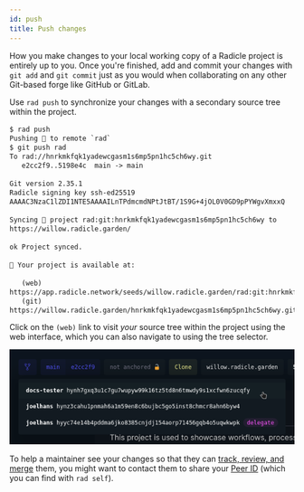 ```yaml
---
id: push
title: Push changes
---
```


How you make changes to your local working copy of a Radicle project is entirely up to you. Once you're finished, add
and commit your changes with `git add` and `git commit` just as you would when collaborating on any other Git-based
forge like GitHub or GitLab. 

Use `rad push` to synchronize your changes with a secondary source tree within the project.

```
$ rad push
Pushing 🌱 to remote `rad`
$ git push rad
To rad://hnrkmkfqk1yadewcgasm1s6mp5pn1hc5ch6wy.git
   e2cc2f9..5198e4c  main -> main

Git version 2.35.1
Radicle signing key ssh-ed25519 AAAAC3NzaC1lZDI1NTE5AAAAILnTPdmcmdNPtJtBT/1S9G+4jOL0V0GD9pPYWgvXmxxQ

Syncing 🌱 project rad:git:hnrkmkfqk1yadewcgasm1s6mp5pn1hc5ch6wy to https://willow.radicle.garden/

ok Project synced.

🍃 Your project is available at:

   (web) https://app.radicle.network/seeds/willow.radicle.garden/rad:git:hnrkmkfqk1yadewcgasm1s6mp5pn1hc5ch6wy/remotes/hynh7gxq3u1c7gu7wupyw99k16tz5td8n6tmwdy9s1xcfwn6zucqfy
   (git) https://willow.radicle.garden/hnrkmkfqk1yadewcgasm1s6mp5pn1hc5ch6wy.git
```

Click on the `(web)` link to visit *your* source tree within the project using the web interface, which you can also navigate to using the tree selector.

![Selecting a tree to view](/img/web-interface_trees.png)

To help a maintainer see your changes so that they can [track, review, and merge](track-review-merge.md) them, you might
want to contact them to share your [Peer ID](understanding-radicle/glossary.md#peer-id) (which you can find with `rad
self`).
